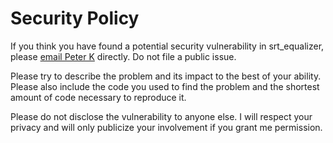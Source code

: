 # Security Policy

If you think you have found a potential security vulnerability in srt_equalizer, please [email Peter K](mailto:peter.krantz@gmail.com) directly. Do not file a public issue.

Please try to describe the problem and its impact to the best of your ability. Please also include the code you used to find the problem and the shortest amount of code necessary to reproduce it.

Please do not disclose the vulnerability to anyone else. I will respect your privacy and will only publicize your involvement if you grant me permission.
